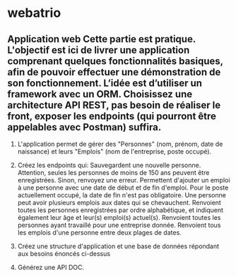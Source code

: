 # webatrio
 
Application web 
Cette partie est pratique.
L'objectif est ici de livrer une application comprenant quelques fonctionnalités basiques, afin de pouvoir effectuer une démonstration de son fonctionnement.  L’idée est d’utiliser un framework avec un ORM.
Choisissez une architecture API REST, pas besoin de réaliser le front, exposer les endpoints (qui pourront être appelables avec Postman) suffira.
----------------------------------------------------------------------------------------------------------------------------


1)  L'application permet de gérer des "Personnes" (nom, prénom, date de naissance) et leurs "Emplois" (nom de l'entreprise, poste occupé).

2) Créez les endpoints qui:
Sauvegardent une nouvelle personne. Attention, seules les personnes de moins de 150 ans peuvent être enregistrées. Sinon, renvoyez une erreur.
Permettent d'ajouter un emploi à une personne avec une date de début et de fin d'emploi. Pour le poste actuellement occupé, la date de fin n'est pas obligatoire. Une personne peut avoir plusieurs emplois aux dates qui se chevauchent.
Renvoient toutes les personnes enregistrées par ordre alphabétique, et indiquent également leur âge et leur(s) emploi(s) actuel(s).
Renvoient toutes les personnes ayant travaillé pour une entreprise donnée.
Renvoient tous les emplois d'une personne entre deux plages de dates.


3) Créez une structure d'application et une base de données répondant aux besoins énoncés ci-dessus

4) Générez une API DOC.
